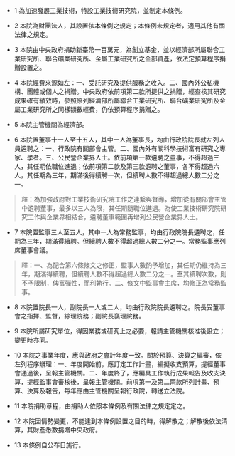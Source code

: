 * 1 為加速發展工業技術，特設工業技術研究院，並制定本條例。

* 2 本院為財團法人，其設置依本條例之規定；本條例未規定者，適用其他有關法律之規定。

* 3 本院由中央政府捐助新臺幣一百萬元，為創立基金，並以經濟部所屬聯合工業研究所、聯合礦業研究所、金屬工業研究所之全部資產，依法定預算程序捐贈設置之。

* 4 本院經費來源如左：一、受託研究及提供服務之收入。二、國內外公私機構、團體或個人之捐贈。中央政府依前項第二款所提供之捐贈，經查核其研究成果確有績效時，參照原列經濟部所屬聯合工業研究所、聯合礦業研究所及金屬工業研究所之同樣額數經費，仍依預算程序捐贈之。

* 5 本院主管機關為經濟部。

* 6 本院置董事十一人至十五人，其中一人為董事長，均由行政院院長就左列人員遴聘之：一、行政院有關部會主管。二、國內外有關科學技術富有研究之專家、學者。三、公民營企業界人士。依前項第一款遴聘之董事，不得超過三人，其任期依職位進退；依前項第二款及第三款遴聘之董事，各不得超過六人，其任期為三年，期滿後得續聘一次，但續聘人數不得超過總人數二分之一。

> 釋：為加強政府對工業技術研究院工作之連繫與督導，增加從有關部會主管中遴聘董事，最多以三人為限，其任期隨職位進退。為使工業技術研究院研究工作與企業界相結合，遴聘董事範圍再增列公民營企業界人士。

* 7 本院置監事三人至五人，其中一人為常務監事，均由行政院院長遴聘之，任期為三年，期滿得續聘。但續聘人數不得超過總人數二分之一。常務監事應列席董事會議。

> 釋：一、為配合第六條條文之修正，監事人數酌予增加，其任期仍維持為三年，期滿得續聘，但續聘人數不得超過總人數二分之一。至其續聘次數，則不予限制，俾富彈性，而利執行。二、條文中監事會主席，均修正為常務監事。

* 8 本院置院長一人，副院長一人或二人，均由行政院院長遴聘之。院長受董事會之指揮、監督，綜理院務；副院長襄理院務。

* 9 本院所屬研究單位，得因業務或研究上之必要，報請主管機關核准後設立；變更時亦同。

* 10 本院之事業年度，應與政府之會計年度一致。關於預算、決算之編審，依左列程序辦理：一、年度開始前，應訂定工作計畫，編擬收支預算，提經董事會通過後，呈報主管機關。二、年度終了，應編具工作執行成果報告及收支決算，提經監事會審核後，呈報主管機關。前項第一及第二兩款所列計畫、預算、決算及報告，每年應由主管機關呈報行政院，轉送立法院。

* 11 本院捐助章程，由捐助人依照本條例及有關法律之規定定之。

* 12 本院因情勢變更，不能達到本條例設置之目的時，得解散之；解散後依法清算，其財產悉數捐贈中央政府。

* 13 本條例自公布日施行。

